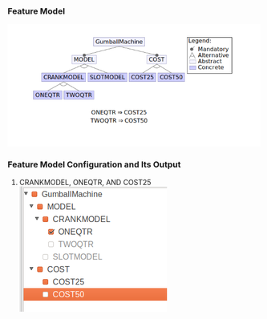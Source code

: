 ### Feature Model
![model image](images/model.png?raw=true)

### Feature Model Configuration and Its Output 
1. CRANKMODEL, ONEQTR, AND COST25
![crankmodel, one quarter and cost == 25](images/crank25.png?raw=true)
